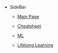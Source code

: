 - SideBar
  - [Main Page](About.md)
  
  - [Cheatsheet](README.md)
  
  - [ML](ML.md)
  
  - [Lifelong Learning](Literature%20Comments%20Notes.md)
  
    

